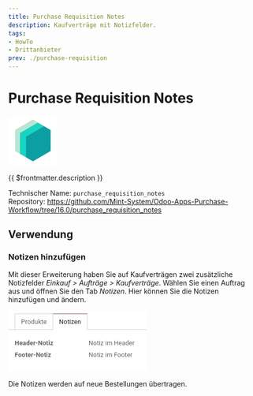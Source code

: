 ```yaml
---
title: Purchase Requisition Notes
description: Kaufverträge mit Notizfelder.
tags:
- HowTo
- Drittanbieter
prev: ./purchase-requisition
---
```

# Purchase Requisition Notes
![icon_oms_box](attachments/icons_odoo_mint_system.png)

{{ $frontmatter.description }}

Technischer Name: `purchase_requisition_notes`\
Repository: <https://github.com/Mint-System/Odoo-Apps-Purchase-Workflow/tree/16.0/purchase_requisition_notes>

## Verwendung

### Notizen hinzufügen

Mit dieser Erweiterung haben Sie auf Kaufverträgen zwei zusätzliche Notizfelder *Einkauf > Aufträge > Kaufverträge*. Wählen Sie einen Auftrag aus und öffnen Sie den Tab *Notizen*. Hier können Sie die Notizen hinzufügen und ändern.

![](attachments/Purchase%20Requistion%20Notes.png)

Die Notizen werden auf neue Bestellungen übertragen.